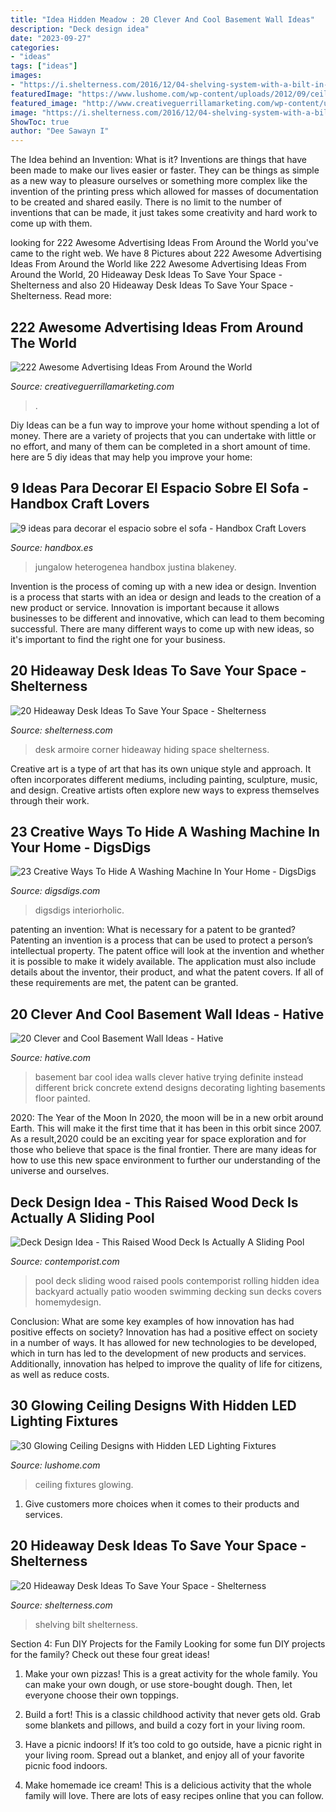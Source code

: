```yaml
---
title: "Idea Hidden Meadow : 20 Clever And Cool Basement Wall Ideas"
description: "Deck design idea"
date: "2023-09-27"
categories:
- "ideas"
tags: ["ideas"]
images:
- "https://i.shelterness.com/2016/12/04-shelving-system-with-a-bilt-in-desktop.jpg"
featuredImage: "https://www.lushome.com/wp-content/uploads/2012/09/ceiling-designs-hidden-lighting-fixtures-5.jpg"
featured_image: "http://www.creativeguerrillamarketing.com/wp-content/uploads/2015/06/100eccb3b8ba360001fa7e014e39cf287.jpg"
image: "https://i.shelterness.com/2016/12/04-shelving-system-with-a-bilt-in-desktop.jpg"
ShowToc: true
author: "Dee Sawayn I"
---
```



The Idea behind an Invention: What is it?
Inventions are things that have been made to make our lives easier or faster. They can be things as simple as a new way to pleasure ourselves or something more complex like the invention of the printing press which allowed for masses of documentation to be created and shared easily. There is no limit to the number of inventions that can be made, it just takes some creativity and hard work to come up with them.

	

		
looking for 222 Awesome Advertising Ideas From Around the World you've came to the right web. We have 8 Pictures about 222 Awesome Advertising Ideas From Around the World like 222 Awesome Advertising Ideas From Around the World, 20 Hideaway Desk Ideas To Save Your Space - Shelterness and also 20 Hideaway Desk Ideas To Save Your Space - Shelterness. Read more:
		
    
## 222 Awesome Advertising Ideas From Around The World

<img loading=lazy src="http://www.creativeguerrillamarketing.com/wp-content/uploads/2015/06/100eccb3b8ba360001fa7e014e39cf287.jpg" onerror="this.onerror=null;this.src='https://tse4.mm.bing.net/th?id=OIP.aV4N88w2d3gmyH4m7jxkaAHaKd&amp;pid=15.1';" alt="222 Awesome Advertising Ideas From Around the World">

_Source: creativeguerrillamarketing.com_

>. 

	

Diy Ideas can be a fun way to improve your home without spending a lot of money. There are a variety of projects that you can undertake with little or no effort, and many of them can be completed in a short amount of time. here are 5 diy ideas that may help you improve your home: 

    
## 9 Ideas Para Decorar El Espacio Sobre El Sofa - Handbox Craft Lovers

<img loading=lazy src="http://handbox.es/wp-content/uploads/2018/06/decorar-el-espacio-sobre-el-sofa-decoracion-de-pared-heterogenea-cityhomepdx-com.jpg" onerror="this.onerror=null;this.src='https://tse3.mm.bing.net/th?id=OIP.hGxGx69HBqku1OTZhU8D7QHaLH&amp;pid=15.1';" alt="9 ideas para decorar el espacio sobre el sofa - Handbox Craft Lovers">

_Source: handbox.es_

>jungalow heterogenea handbox justina blakeney. 

	

Invention is the process of coming up with a new idea or design.
Invention is a process that starts with an idea or design and leads to the creation of a new product or service. Innovation is important because it allows businesses to be different and innovative, which can lead to them becoming successful. There are many different ways to come up with new ideas, so it's important to find the right one for your business.

    
## 20 Hideaway Desk Ideas To Save Your Space - Shelterness

<img loading=lazy src="http://i.shelterness.com/2016/12/16-corner-armoire-hiding-a-desk.jpg" onerror="this.onerror=null;this.src='https://tse1.mm.bing.net/th?id=OIP.QtEea_HyhFX_AtjbRAKncAAAAA&amp;pid=15.1';" alt="20 Hideaway Desk Ideas To Save Your Space - Shelterness">

_Source: shelterness.com_

>desk armoire corner hideaway hiding space shelterness. 

	

Creative art is a type of art that has its own unique style and approach. It often incorporates different mediums, including painting, sculpture, music, and design. Creative artists often explore new ways to express themselves through their work.

    
## 23 Creative Ways To Hide A Washing Machine In Your Home - DigsDigs

<img loading=lazy src="https://www.digsdigs.com/photos/creative-ways-to-hide-a-washing-machine-in-your-home-4-554x831.jpg" onerror="this.onerror=null;this.src='https://tse4.mm.bing.net/th?id=OIP.BziuaZJ1TfTAXCJCJImgZwHaLH&amp;pid=15.1';" alt="23 Creative Ways To Hide A Washing Machine In Your Home - DigsDigs">

_Source: digsdigs.com_

>digsdigs interiorholic. 

	

patenting an invention: What is necessary for a patent to be granted?
Patenting an invention is a process that can be used to protect a person’s intellectual property. The patent office will look at the invention and whether it is possible to make it widely available. The application must also include details about the inventor, their product, and what the patent covers. If all of these requirements are met, the patent can be granted.

    
## 20 Clever And Cool Basement Wall Ideas - Hative

<img loading=lazy src="http://hative.com/wp-content/uploads/2014/05/basement-wall-ideas/4-basement-bar-wall-idea.jpg" onerror="this.onerror=null;this.src='https://tse2.mm.bing.net/th?id=OIP.VrK1x4OanKNsJ2TRbGXaCgHaE8&amp;pid=15.1';" alt="20 Clever and Cool Basement Wall Ideas - Hative">

_Source: hative.com_

>basement bar cool idea walls clever hative trying definite instead different brick concrete extend designs decorating lighting basements floor painted. 

	

2020: The Year of the Moon
In 2020, the moon will be in a new orbit around Earth. This will make it the first time that it has been in this orbit since 2007. As a result,2020 could be an exciting year for space exploration and for those who believe that space is the final frontier. There are many ideas for how to use this new space environment to further our understanding of the universe and ourselves.

    
## Deck Design Idea - This Raised Wood Deck Is Actually A Sliding Pool

<img loading=lazy src="http://www.contemporist.com/wp-content/uploads/2016/08/pool-cover_010816_04-800x1210.jpg" onerror="this.onerror=null;this.src='https://tse3.mm.bing.net/th?id=OIP.4DnYiY0L2eMwyHB8aFJpFwHaLM&amp;pid=15.1';" alt="Deck Design Idea - This Raised Wood Deck Is Actually A Sliding Pool">

_Source: contemporist.com_

>pool deck sliding wood raised pools contemporist rolling hidden idea backyard actually patio wooden swimming decking sun decks covers homemydesign. 

	

Conclusion: What are some key examples of how innovation has had positive effects on society?
Innovation has had a positive effect on society in a number of ways. It has allowed for new technologies to be developed, which in turn has led to the development of new products and services. Additionally, innovation has helped to improve the quality of life for citizens, as well as reduce costs.

    
## 30 Glowing Ceiling Designs With Hidden LED Lighting Fixtures

<img loading=lazy src="https://www.lushome.com/wp-content/uploads/2012/09/ceiling-designs-hidden-lighting-fixtures-5.jpg" onerror="this.onerror=null;this.src='https://tse3.mm.bing.net/th?id=OIP.snTbG52Xr2F-vqWz07CRcQHaG3&amp;pid=15.1';" alt="30 Glowing Ceiling Designs with Hidden LED Lighting Fixtures">

_Source: lushome.com_

>ceiling fixtures glowing. 

	

1. Give customers more choices when it comes to their products and services.

    
## 20 Hideaway Desk Ideas To Save Your Space - Shelterness

<img loading=lazy src="https://i.shelterness.com/2016/12/04-shelving-system-with-a-bilt-in-desktop.jpg" onerror="this.onerror=null;this.src='https://tse3.mm.bing.net/th?id=OIP.T8tQNPfoO68FGaLatHFPAgHaKH&amp;pid=15.1';" alt="20 Hideaway Desk Ideas To Save Your Space - Shelterness">

_Source: shelterness.com_

>shelving bilt shelterness. 

	

Section 4: Fun DIY Projects for the Family
Looking for some fun DIY projects for the family? Check out these four great ideas!
1. Make your own pizzas! This is a great activity for the whole family. You can make your own dough, or use store-bought dough. Then, let everyone choose their own toppings.

2. Build a fort! This is a classic childhood activity that never gets old. Grab some blankets and pillows, and build a cozy fort in your living room.

3. Have a picnic indoors! If it’s too cold to go outside, have a picnic right in your living room. Spread out a blanket, and enjoy all of your favorite picnic food indoors.

4. Make homemade ice cream! This is a delicious activity that the whole family will love. There are lots of easy recipes online that you can follow.

